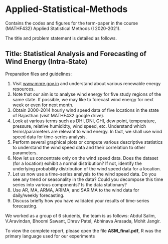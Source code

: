 # Applied-Statistical-Methods
Contains the codes and figures for the term-paper in the course (MATHF432) Applied Statistical Methods (I 2020-2021).

The title and problem statement is detailed as follows.

## Title: Statistical Analysis and Forecasting of Wind Energy (Intra-State)
Preparation files and guidelines:
1. Visit www.mnre.gov.in and understand about various renewable energy resources.
2. Note that our aim is to analyse wind energy for five study regions of the same state. If possible, we may
like to forecast wind energy for next week or even for next month.
3. Obtain 2000-2014 hourly wind speed data of five locations in the state of Rajasthan (visit MATHF432
google drive).
4. Look at various terms such as DHI, DNI, GHI, dew point, temperature, pressure, relative humididty,
wind speed, etc. Understand which terms/parameters are relevant to wind energy. In fact, we shall use
wind speed data for time-series analysis.
5. Perform several graphical plots or compute various descriptive statistics to understand the wind speed
data and their correlation to other parameters.
6. Now let us concentrate only on the wind speed data. Does the dataset (for a location) exhibit a normal
distribution? If not, identify the underlying probability distribution of the wind speed data for a location.
7. Let us now use a time–series analysis to the wind speed data. Do you see any trend or seasonality in the
data? Could you decompose this time series into various components? Is the data stationary?
8. Use AR, MA, ARMA, ARIMA, and SARIMA to the wind data for daily/weekly forecasting.
9. Discuss briefly how you have validated your results of time-series forecasting.

We worked as a group of 6 students, the team is as follows: Abdul Salim, V.Aravindan, Bhoomi Sawant, Dhruv Patel, Abhinava Arasada, Mohit Jangir.

To view the complete report, please open the file **ASM_final.pdf**, R was the primary language used for our experiments
